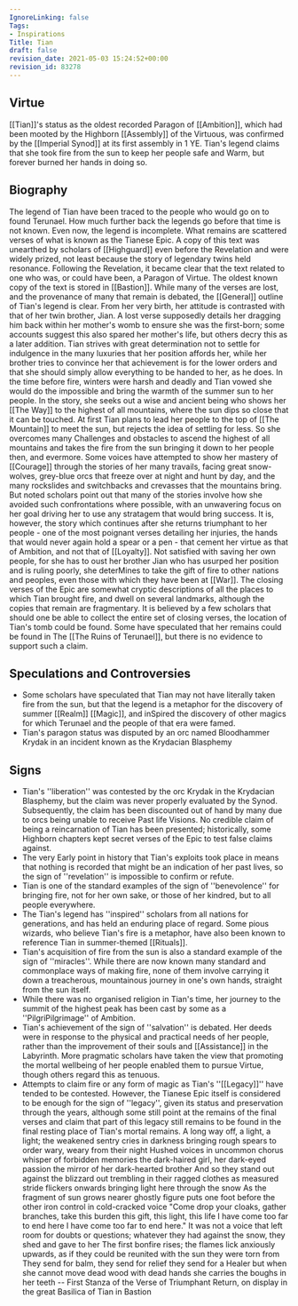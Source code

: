 ```yaml
---
IgnoreLinking: false
Tags:
- Inspirations
Title: Tian
draft: false
revision_date: 2021-05-03 15:24:52+00:00
revision_id: 83278
---
```


## Virtue
[[Tian]]'s status as the oldest recorded Paragon of [[Ambition]], which had been mooted by the Highborn [[Assembly]] of the Virtuous, was confirmed by the [[Imperial Synod]] at its first assembly in 1 YE. Tian's legend claims that she took fire from the sun to keep her people safe and Warm, but forever burned her hands in doing so.
## Biography
The legend of Tian have been traced to the people who would go on to found Terunael. How much further back the legends go before that time is not known.
Even now, the legend is incomplete. What remains are scattered verses of what is known as the Tianese Epic. A copy of this text was unearthed by scholars of [[Highguard]] even before the Revelation and were widely prized, not least because the story of legendary twins held resonance. Following the Revelation, it became clear that the text related to one who was, or could have been, a Paragon of Virtue. The oldest known copy of the text is stored in [[Bastion]].
While many of the verses are lost, and the provenance of many that remain is debated, the [[General]] outline of Tian's legend is clear. 
From her very birth, her attitude is contrasted with that of her twin brother, Jian. A lost verse supposedly details her dragging him back within her mother's womb to ensure she was the first-born; some accounts suggest this also spared her mother's life, but others decry this as a later addition.
Tian strives with great determination not to settle for indulgence in the many luxuries that her position affords her, while her brother tries to convince her that achievement is for the lower orders and that she should simply allow everything to be handed to her, as he does.
In the time before fire, winters were harsh and deadly and Tian vowed she would do the impossible and bring the warmth of the summer sun to her people. In the story, she seeks out a wise and ancient being who shows her [[The Way]] to the highest of all mountains, where the sun dips so close that it can be touched. At first Tian plans to lead her people to the top of [[The Mountain]] to meet the sun, but rejects the idea of settling for less. So she overcomes many Challenges and obstacles to ascend the highest of all mountains and takes the fire from the sun bringing it down to her people then, and evermore.
Some voices have attempted to show her mastery of [[Courage]] through the stories of her many travails, facing great snow-wolves, grey-blue orcs that freeze over at night and hunt by day, and the many rockslides and switchbacks and crevasses that the mountains bring. But noted scholars point out that many of the stories involve how she avoided such confrontations where possible, with an unwavering focus on her goal driving her to use any stratagem that would bring success.
It is, however, the story which continues after she returns triumphant to her people - one of the most poignant  verses detailing her injuries, the hands that would never again hold a spear or a pen - that cement her virtue as that of Ambition, and not that of [[Loyalty]]. Not satisfied with saving her own people, for she has to oust her brother Jian who has usurped her position and is ruling poorly, she deterMines to take the gift of fire to other nations and peoples, even those with which they have been at [[War]].
The closing verses of the Epic are somewhat cryptic descriptions of all the places to which Tian brought fire, and dwell on several landmarks, although the copies that remain are fragmentary. It is believed by a few scholars that should one be able to collect the entire set of closing verses, the location of Tian's tomb could be found. Some have speculated that her remains could be found in The [[The Ruins of Terunael]], but there is no evidence to support such a claim.
## Speculations and Controversies
* Some scholars have speculated that Tian may not have literally taken fire from the sun, but that the legend is a metaphor for the discovery of summer [[Realm]] [[Magic]], and inSpired the discovery of other magics for which Terunael and the people of that era were famed.
* Tian's paragon status was disputed by an orc named Bloodhammer Krydak in an incident known as the Krydacian Blasphemy
## Signs
* Tian's ''liberation'' was contested by the orc Krydak in the Krydacian Blasphemy, but the claim was never properly evaluated by the Synod. Subsequently, the claim has been discounted out of hand by many due to orcs being unable to receive Past life Visions. No credible claim of being a reincarnation of Tian has been presented; historically, some Highborn chapters kept secret verses of the Epic to test false claims against.
* The very Early point in history that Tian's exploits took place in means that nothing is recorded that might be an indication of her past lives, so the sign of ''revelation'' is impossible to confirm or refute.
* Tian is one of the standard examples of the sign of ''benevolence'' for bringing fire, not for her own sake, or those of her kindred, but to all people everywhere.
* The Tian's legend has ''inspired'' scholars from all nations for generations, and has held an enduring place of regard. Some pious wizards, who believe Tian's fire is a metaphor, have also been known to reference Tian in summer-themed [[Rituals]]. 
* Tian's acquisition of fire from the sun is also a standard example of the sign of ''miracles''. While there are now known many standard and commonplace ways of making fire, none of them involve carrying it down a treacherous, mountainous journey in one's own hands, straight from the sun itself.
* While there was no organised religion in Tian's time, her journey to the summit of the highest peak has been cast by some as a ''PilgriPilgrimage'' of Ambition.
* Tian's achievement of the sign of ''salvation'' is debated. Her deeds were in response to the physical and practical needs of her people, rather than the improvement of their souls and [[Assistance]] in the Labyrinth. More pragmatic scholars have taken the view that promoting the mortal wellbeing of her people enabled them to pursue Virtue, though others regard this as tenuous.
* Attempts to claim fire or any form of magic as Tian's ''[[Legacy]]'' have tended to be contested. However, the Tianese Epic itself is considered to be enough for the sign of ''legacy'', given its status and preservation through the years, although some still point at the remains of the final verses and claim that part of this legacy still remains to be found in the final resting place of Tian's mortal remains.
A long way off, a light, a light;
the weakened sentry cries in darkness
bringing rough spears to order
wary, weary from their night
Hushed voices in uncommon chorus
whisper of forbidden memories
the dark-haired girl, her dark-eyed passion
the mirror of her dark-hearted brother
And so they stand out against the blizzard
out trembling in their ragged clothes
as measured stride flickers onwards
bringing light here through the snow
As the fragment of sun grows nearer
ghostly figure puts one foot before the other
iron control in cold-cracked voice
"Come drop your cloaks,
gather branches, take this burden
this gift, this light, this life
I have come too far to end here
I have come too far to end here."
It was not a voice that left
room for doubts or questions;
whatever they had against the snow,
they shed and gave to her
The first bonfire rises;
the flames lick anxiously upwards,
as if they could be reunited
with the sun they were torn from
They send for balm, they send for relief
they send for a Healer
but when she cannot move dead wood
with dead hands
she carries the boughs in her teeth
-- First Stanza of the Verse of Triumphant Return, on display in the great Basilica of Tian in Bastion